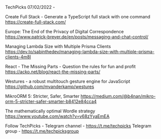TechPicks 07/02/2022 -

Create Full Stack - Generate a TypeScript full stack with one command
https://create-full-stack.com/

Europe: The End of the Privacy of Digital Correspondence
https://www.patrick-breyer.de/en/posts/messaging-and-chat-control/

Managing Lambda Size with Multiple Prisma Clients
https://dev.to/sabinthedev/managing-lambda-size-with-multiple-prisma-clients-4m8l

React - The Missing Parts - Question the rules for fun and profit
https://acko.net/blog/react-the-missing-parts/

Westures - a robust multitouch gesture engine for JavaScript
https://github.com/mvanderkamp/westures

MikroORM 5: Stricter, Safer, Smarter
https://medium.com/@b4nan/mikro-orm-5-stricter-safer-smarter-b8412e84cca4

The mathematically optimal Wordle strategy
https://www.youtube.com/watch?v=v68zYyaEmEA

Follow TechPicks -
Telegram channel - https://t.me/techpicks
Telegram group - https://t.me/techpicksgroup